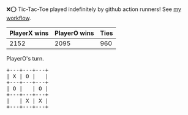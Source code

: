 :x::o: Tic-Tac-Toe played indefinitely by github action runners! See [my workflow](.github/workflows/play.yaml).

|PlayerX wins|PlayerO wins|Ties|
|-|-|-|
|2152|2095|960|

PlayerO's turn.

<pre>
+---+---+---+
| X | O |   |
+---+---+---+
| O |   | O |
+---+---+---+
|   | X | X |
+---+---+---+
</pre>